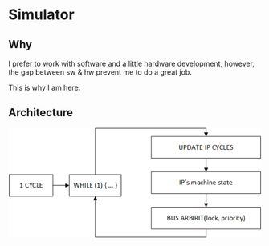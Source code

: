 # Simulator

## Why

I prefer to work with software and a little hardware development, however,
the gap between sw & hw prevent me to do a great job.

This is why I am here.

## Architecture

![architecture-pure](./img/pure.png)

